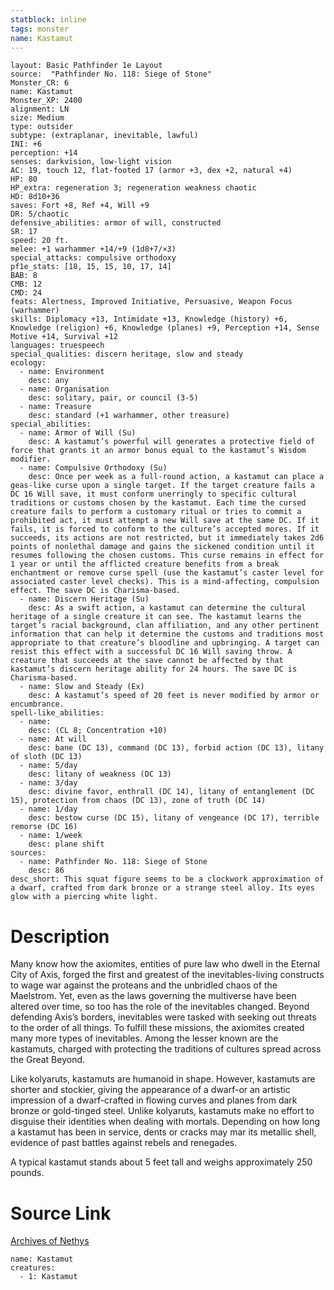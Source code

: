 ```yaml
---
statblock: inline
tags: monster
name: Kastamut
---
```

```statblock
layout: Basic Pathfinder 1e Layout
source:  "Pathfinder No. 118: Siege of Stone"
Monster_CR: 6
name: Kastamut
Monster_XP: 2400
alignment: LN
size: Medium
type: outsider
subtype: (extraplanar, inevitable, lawful)
INI: +6
perception: +14
senses: darkvision, low-light vision
AC: 19, touch 12, flat-footed 17 (armor +3, dex +2, natural +4)
HP: 80
HP_extra: regeneration 3; regeneration weakness chaotic
HD: 8d10+36
saves: Fort +8, Ref +4, Will +9
DR: 5/chaotic
defensive_abilities: armor of will, constructed
SR: 17
speed: 20 ft.
melee: +1 warhammer +14/+9 (1d8+7/×3)
special_attacks: compulsive orthodoxy
pf1e_stats: [18, 15, 15, 10, 17, 14]
BAB: 8
CMB: 12
CMD: 24
feats: Alertness, Improved Initiative, Persuasive, Weapon Focus (warhammer)
skills: Diplomacy +13, Intimidate +13, Knowledge (history) +6, Knowledge (religion) +6, Knowledge (planes) +9, Perception +14, Sense Motive +14, Survival +12
languages: truespeech
special_qualities: discern heritage, slow and steady
ecology:
  - name: Environment
    desc: any
  - name: Organisation
    desc: solitary, pair, or council (3-5)
  - name: Treasure
    desc: standard (+1 warhammer, other treasure)
special_abilities:
  - name: Armor of Will (Su)
    desc: A kastamut’s powerful will generates a protective field of force that grants it an armor bonus equal to the kastamut’s Wisdom modifier.
  - name: Compulsive Orthodoxy (Su)
    desc: Once per week as a full-round action, a kastamut can place a geas-like curse upon a single target. If the target creature fails a DC 16 Will save, it must conform unerringly to specific cultural traditions or customs chosen by the kastamut. Each time the cursed creature fails to perform a customary ritual or tries to commit a prohibited act, it must attempt a new Will save at the same DC. If it fails, it is forced to conform to the culture’s accepted mores. If it succeeds, its actions are not restricted, but it immediately takes 2d6 points of nonlethal damage and gains the sickened condition until it resumes following the chosen customs. This curse remains in effect for 1 year or until the afflicted creature benefits from a break enchantment or remove curse spell (use the kastamut’s caster level for associated caster level checks). This is a mind-affecting, compulsion effect. The save DC is Charisma-based.
  - name: Discern Heritage (Su)
    desc: As a swift action, a kastamut can determine the cultural heritage of a single creature it can see. The kastamut learns the target’s racial background, clan affiliation, and any other pertinent information that can help it determine the customs and traditions most appropriate to that creature’s bloodline and upbringing. A target can resist this effect with a successful DC 16 Will saving throw. A creature that succeeds at the save cannot be affected by that kastamut’s discern heritage ability for 24 hours. The save DC is Charisma-based.
  - name: Slow and Steady (Ex)
    desc: A kastamut’s speed of 20 feet is never modified by armor or encumbrance.
spell-like_abilities:
  - name:
    desc: (CL 8; Concentration +10)
  - name: At will
    desc: bane (DC 13), command (DC 13), forbid action (DC 13), litany of sloth (DC 13)
  - name: 5/day
    desc: litany of weakness (DC 13)
  - name: 3/day
    desc: divine favor, enthrall (DC 14), litany of entanglement (DC 15), protection from chaos (DC 13), zone of truth (DC 14)
  - name: 1/day
    desc: bestow curse (DC 15), litany of vengeance (DC 17), terrible remorse (DC 16)
  - name: 1/week
    desc: plane shift
sources:
  - name: Pathfinder No. 118: Siege of Stone
    desc: 86
desc_short: This squat figure seems to be a clockwork approximation of a dwarf, crafted from dark bronze or a strange steel alloy. Its eyes glow with a piercing white light.
```
# Description
Many know how the axiomites, entities of pure law who dwell in the Eternal City of Axis, forged the first and greatest of the inevitables-living constructs to wage war against the proteans and the unbridled chaos of the Maelstrom. Yet, even as the laws governing the multiverse have been altered over time, so too has the role of the inevitables changed. Beyond defending Axis’s borders, inevitables were tasked with seeking out threats to the order of all things. To fulfill these missions, the axiomites created many more types of inevitables. Among the lesser known are the kastamuts, charged with protecting the traditions of cultures spread across the Great Beyond.

 Like kolyaruts, kastamuts are humanoid in shape. However, kastamuts are shorter and stockier, giving the appearance of a dwarf-or an artistic impression of a dwarf-crafted in flowing curves and planes from dark bronze or gold-tinged steel. Unlike kolyaruts, kastamuts make no effort to disguise their identities when dealing with mortals. Depending on how long a kastamut has been in service, dents or cracks may mar its metallic shell, evidence of past battles against rebels and renegades.

 A typical kastamut stands about 5 feet tall and weighs approximately 250 pounds.
# Source Link
[Archives of Nethys](https://aonprd.com/MonsterDisplay.aspx?ItemName=Kastamut)
```encounter-table
name: Kastamut
creatures:
  - 1: Kastamut
```
